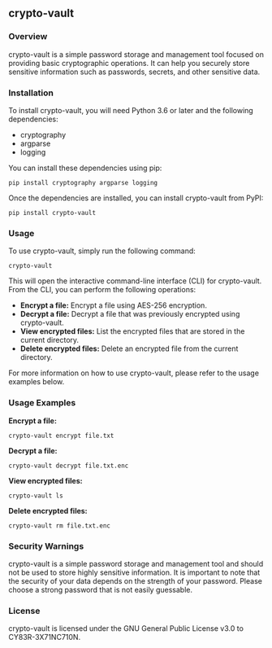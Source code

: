 ## crypto-vault

### Overview

crypto-vault is a simple password storage and management tool focused on providing basic cryptographic operations. It can help you securely store sensitive information such as passwords, secrets, and other sensitive data.

### Installation

To install crypto-vault, you will need Python 3.6 or later and the following dependencies:

- cryptography
- argparse
- logging

You can install these dependencies using pip:

```
pip install cryptography argparse logging
```

Once the dependencies are installed, you can install crypto-vault from PyPI:

```
pip install crypto-vault
```

### Usage

To use crypto-vault, simply run the following command:

```
crypto-vault
```

This will open the interactive command-line interface (CLI) for crypto-vault. From the CLI, you can perform the following operations:

- **Encrypt a file:** Encrypt a file using AES-256 encryption.
- **Decrypt a file:** Decrypt a file that was previously encrypted using crypto-vault.
- **View encrypted files:** List the encrypted files that are stored in the current directory.
- **Delete encrypted files:** Delete an encrypted file from the current directory.

For more information on how to use crypto-vault, please refer to the usage examples below.

### Usage Examples

**Encrypt a file:**

```
crypto-vault encrypt file.txt
```

**Decrypt a file:**

```
crypto-vault decrypt file.txt.enc
```

**View encrypted files:**

```
crypto-vault ls
```

**Delete encrypted files:**

```
crypto-vault rm file.txt.enc
```

### Security Warnings

crypto-vault is a simple password storage and management tool and should not be used to store highly sensitive information. It is important to note that the security of your data depends on the strength of your password. Please choose a strong password that is not easily guessable.

### License

crypto-vault is licensed under the GNU General Public License v3.0 to CY83R-3X71NC710N.